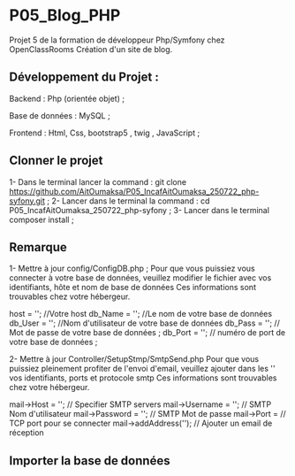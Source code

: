 # P05_Blog_PHP
Projet 5 de la formation de développeur Php/Symfony chez OpenClassRooms Création d'un site de blog.


## Développement du Projet :
Backend : Php (orientée objet) ;

Base de données : MySQL ;

Frontend : Html, Css, bootstrap5 , twig , JavaScript ;

## Clonner le projet 

1- Dans le terminal lancer la command : git clone https://github.com/AitOumaksa/P05_IncafAitOumaksa_250722_php-syfony.git ;
2- Lancer dans le terminal la command : cd P05_IncafAitOumaksa_250722_php-syfony ;
3- Lancer dans le terminal composer install ; 

## Remarque
1- Mettre à jour config/ConfigDB.php ;
Pour que vous puissiez vous connecter à votre base de données, veuillez modifier le fichier avec vos identifiants, hôte et nom de base de données Ces informations sont trouvables chez votre hébergeur.

host = '';  //Votre host
db_Name = '';  //Le nom de votre base de données 
db_User = '';  //Nom d'utilisateur de votre base de données 
db_Pass = '';  // Mot de passe de votre base de données ;
db_Port = ''; // numéro de port de votre base de données ; 

2- Mettre à jour Controller/SetupStmp/SmtpSend.php
Pour que vous puissiez pleinement profiter de l'envoi d'email, veuillez ajouter dans les '' vos identifiants, ports et protocole smtp Ces informations sont trouvables chez votre hébergeur.

mail->Host = '';  // Specifier SMTP servers 
mail->Username = '';    // SMTP Nom d'utilisateur 
mail->Password = ''; // SMTP Mot de passe 
mail->Port =     // TCP port pour se connecter 
mail->addAddress('');  // Ajouter un email de réception 

## Importer la base de données 




